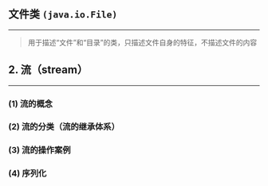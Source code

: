 ## 文件类 `(java.io.File)`
---
>用于描述“文件”和“目录”的类，只描述文件自身的特征，不描述文件的内容

## 2. 流（stream）
---
### (1) 流的概念

### (2) 流的分类（流的继承体系）

### (3) 流的操作案例

### (4) 序列化
